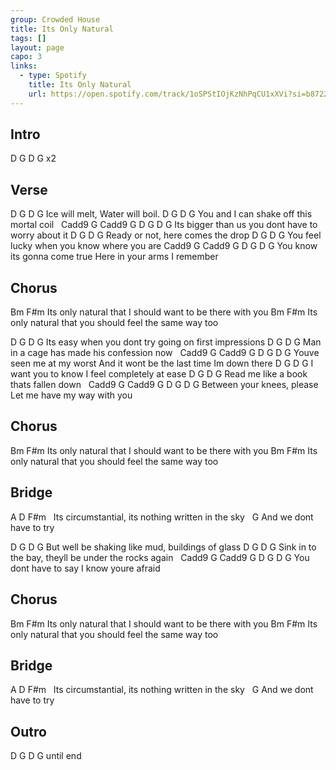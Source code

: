 ```yaml
---
group: Crowded House
title: Its Only Natural
tags: []
layout: page
capo: 3
links: 
  - type: Spotify
    title: Its Only Natural
    url: https://open.spotify.com/track/1oSPStIOjKzNhPqCU1xXVi?si=b8722dc65b314ccd
---
```


## Intro

D G D G x2

## Verse

 D        G      D         G
Ice will melt, Water will boil.
D      G       D                G
You and I can shake off this mortal coil
&nbsp;   Cadd9       G     Cadd9          G           D G D G
Its bigger than us you dont have to worry about it
D         G    D              G
Ready or not, here comes the drop
 D         G             D              G
You feel lucky when you know where you are
Cadd9                    G     Cadd9         G          D G D G
You know its gonna come true Here in your arms I remember

## Chorus

Bm                                         F#m
Its only natural that I should want to be there with you
Bm                                                 F#m
Its only natural that you should feel the same way too

 D        G      D         G
Its easy when you dont try going on first impressions
D      G       D                G
Man in a cage has made his confession now
&nbsp;   Cadd9       G     Cadd9          G           D G D G
Youve seen me at my worst And it wont be the last time Im down there
 D        G      D         G
I want you to know I feel completely at ease
D      G       D                G
Read me like a book thats fallen down
&nbsp;   Cadd9       G     Cadd9          G           D G D G
Between your knees, please Let me have my way with you

## Chorus

Bm                                         F#m
Its only natural that I should want to be there with you
Bm                                                 F#m
Its only natural that you should feel the same way too

## Bridge

A        D                  F#m
&nbsp;    Its circumstantial, its nothing written in the sky
&nbsp; G
And we dont have to try

 D        G      D         G
But well be shaking like mud, buildings of glass
D      G       D                G
Sink in to the bay, theyll be under the rocks again
&nbsp;   Cadd9       G     Cadd9          G           D G D G
You dont have to say  I know youre afraid

## Chorus

Bm                                         F#m
Its only natural that I should want to be there with you
Bm                                                 F#m
Its only natural that you should feel the same way too

## Bridge

A        D                  F#m
&nbsp;    Its circumstantial, its nothing written in the sky
&nbsp; G
And we dont have to try

## Outro

D G D G until end

